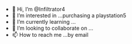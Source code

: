 - 👋 Hi, I’m @Infiltrator4
- 👀 I’m interested in ...purchasing a playstation5 
- 🌱 I’m currently learning ...
- 💞️ I’m looking to collaborate on ...
- 📫 How to reach me ...by email

<!---
Infiltrator4/Infiltrator4 is a ✨ special ✨ repository because its `README.md` (this file) appears on your GitHub profile.
You can click the Preview link to take a look at your changes.
--->
